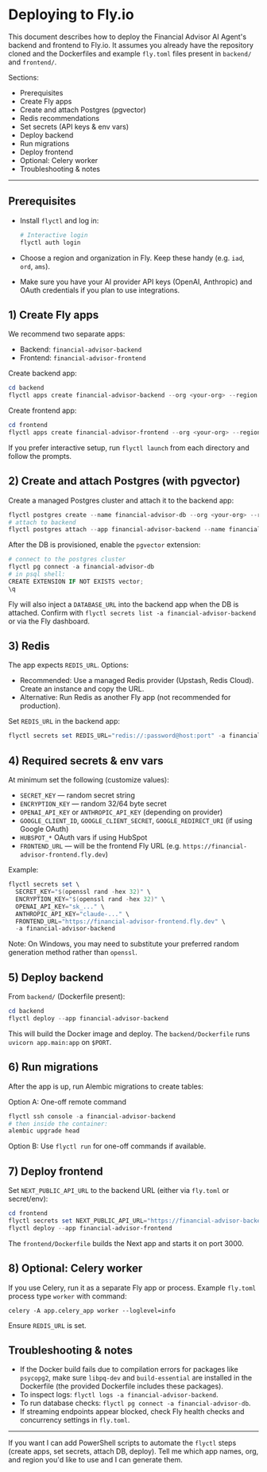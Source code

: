 # Deploying to Fly.io

This document describes how to deploy the Financial Advisor AI Agent's backend and frontend to Fly.io. It assumes you already have the repository cloned and the Dockerfiles and example `fly.toml` files present in `backend/` and `frontend/`.

Sections:
- Prerequisites
- Create Fly apps
- Create and attach Postgres (pgvector)
- Redis recommendations
- Set secrets (API keys & env vars)
- Deploy backend
- Run migrations
- Deploy frontend
- Optional: Celery worker
- Troubleshooting & notes

---

## Prerequisites

- Install `flyctl` and log in:

  ```powershell
  # Interactive login
  flyctl auth login
  ```

- Choose a region and organization in Fly. Keep these handy (e.g. `iad`, `ord`, `ams`).
- Make sure you have your AI provider API keys (OpenAI, Anthropic) and OAuth credentials if you plan to use integrations.

## 1) Create Fly apps

We recommend two separate apps:

- Backend: `financial-advisor-backend`
- Frontend: `financial-advisor-frontend`

Create backend app:

```powershell
cd backend
flyctl apps create financial-advisor-backend --org <your-org> --region <region>
```

Create frontend app:

```powershell
cd frontend
flyctl apps create financial-advisor-frontend --org <your-org> --region <region>
```

If you prefer interactive setup, run `flyctl launch` from each directory and follow the prompts.

## 2) Create and attach Postgres (with pgvector)

Create a managed Postgres cluster and attach it to the backend app:

```powershell
flyctl postgres create --name financial-advisor-db --org <your-org> --region <region>
# attach to backend
flyctl postgres attach --app financial-advisor-backend --name financial-advisor-db
```

After the DB is provisioned, enable the `pgvector` extension:

```powershell
# connect to the postgres cluster
flyctl pg connect -a financial-advisor-db
# in psql shell:
CREATE EXTENSION IF NOT EXISTS vector;
\q
```

Fly will also inject a `DATABASE_URL` into the backend app when the DB is attached. Confirm with `flyctl secrets list -a financial-advisor-backend` or via the Fly dashboard.

## 3) Redis

The app expects `REDIS_URL`. Options:

- Recommended: Use a managed Redis provider (Upstash, Redis Cloud). Create an instance and copy the URL.
- Alternative: Run Redis as another Fly app (not recommended for production).

Set `REDIS_URL` in the backend app:

```powershell
flyctl secrets set REDIS_URL="redis://:password@host:port" -a financial-advisor-backend
```

## 4) Required secrets & env vars

At minimum set the following (customize values):

- `SECRET_KEY` — random secret string
- `ENCRYPTION_KEY` — random 32/64 byte secret
- `OPENAI_API_KEY` or `ANTHROPIC_API_KEY` (depending on provider)
- `GOOGLE_CLIENT_ID`, `GOOGLE_CLIENT_SECRET`, `GOOGLE_REDIRECT_URI` (if using Google OAuth)
- `HUBSPOT_*` OAuth vars if using HubSpot
- `FRONTEND_URL` — will be the frontend Fly URL (e.g. `https://financial-advisor-frontend.fly.dev`)

Example:

```powershell
flyctl secrets set \
  SECRET_KEY="$(openssl rand -hex 32)" \
  ENCRYPTION_KEY="$(openssl rand -hex 32)" \
  OPENAI_API_KEY="sk_..." \
  ANTHROPIC_API_KEY="claude-..." \
  FRONTEND_URL="https://financial-advisor-frontend.fly.dev" \
  -a financial-advisor-backend
```

Note: On Windows, you may need to substitute your preferred random generation method rather than `openssl`.

## 5) Deploy backend

From `backend/` (Dockerfile present):

```powershell
cd backend
flyctl deploy --app financial-advisor-backend
```

This will build the Docker image and deploy. The `backend/Dockerfile` runs `uvicorn app.main:app` on `$PORT`.

## 6) Run migrations

After the app is up, run Alembic migrations to create tables:

Option A: One-off remote command

```powershell
flyctl ssh console -a financial-advisor-backend
# then inside the container:
alembic upgrade head
```

Option B: Use `flyctl run` for one-off commands if available.

## 7) Deploy frontend

Set `NEXT_PUBLIC_API_URL` to the backend URL (either via `fly.toml` or secret/env):

```powershell
cd frontend
flyctl secrets set NEXT_PUBLIC_API_URL="https://financial-advisor-backend.fly.dev" -a financial-advisor-frontend
flyctl deploy --app financial-advisor-frontend
```

The `frontend/Dockerfile` builds the Next app and starts it on port 3000.

## 8) Optional: Celery worker

If you use Celery, run it as a separate Fly app or process. Example `fly.toml` process type `worker` with command:

```
celery -A app.celery_app worker --loglevel=info
```

Ensure `REDIS_URL` is set.

## Troubleshooting & notes
- If the Docker build fails due to compilation errors for packages like `psycopg2`, make sure `libpq-dev` and `build-essential` are installed in the Dockerfile (the provided Dockerfile includes these packages).
- To inspect logs: `flyctl logs -a financial-advisor-backend`.
- To run database checks: `flyctl pg connect -a financial-advisor-db`.
- If streaming endpoints appear blocked, check Fly health checks and concurrency settings in `fly.toml`.

---

If you want I can add PowerShell scripts to automate the `flyctl` steps (create apps, set secrets, attach DB, deploy). Tell me which app names, org, and region you'd like to use and I can generate them.
